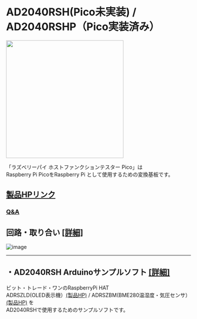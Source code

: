 # AD2040RSH(Pico未実装) / AD2040RSHP（Pico実装済み）

<img src="https://cdn.shopify.com/s/files/1/0512/2264/2842/files/LRedDSC04177_626x564.png?v=1682483868" width="320px">  

「ラズベリーパイ ホストファンクションテスター Pico」は  
Raspberry Pi PicoをRaspberry Pi として使用するための変換基板です。  


## [製品HPリンク](https://bit-trade-one.co.jp/ad2040rsh) 

### [Q&A](FAQ.md)

## 回路・取り合い [[詳細]](https://github.com/bit-trade-one/AD2040RSH/tree/master/Schematics)

![image](https://user-images.githubusercontent.com/85532743/233530554-eda2b542-c3a8-4a64-9953-d47fe261d8ba.png)


---

## ・AD2040RSH Arduinoサンプルソフト  [[詳細]](https://github.com/bit-trade-one/AD2040RSH/tree/master/sample_source)

ビット・トレード・ワンのRaspberryPi HAT  
ADRSZLD(OLED表示機）[(製品HP)](https://bit-trade-one.co.jp/adrszld/)  / ADRSZBM(BME280温湿度・気圧センサ）[(製品HP)](https://bit-trade-one.co.jp/product/module/adrszbm/) を  
AD2040RSHで使用するためのサンプルソフトです。
